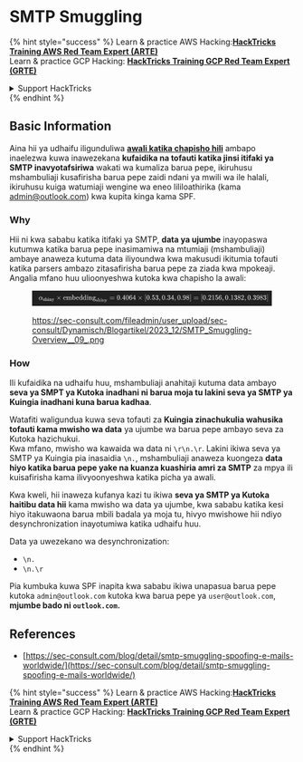 # SMTP Smuggling

{% hint style="success" %}
Learn & practice AWS Hacking:<img src="../../.gitbook/assets/arte.png" alt="" data-size="line">[**HackTricks Training AWS Red Team Expert (ARTE)**](https://training.hacktricks.xyz/courses/arte)<img src="../../.gitbook/assets/arte.png" alt="" data-size="line">\
Learn & practice GCP Hacking: <img src="../../.gitbook/assets/grte.png" alt="" data-size="line">[**HackTricks Training GCP Red Team Expert (GRTE)**<img src="../../.gitbook/assets/grte.png" alt="" data-size="line">](https://training.hacktricks.xyz/courses/grte)

<details>

<summary>Support HackTricks</summary>

* Check the [**subscription plans**](https://github.com/sponsors/carlospolop)!
* **Join the** 💬 [**Discord group**](https://discord.gg/hRep4RUj7f) or the [**telegram group**](https://t.me/peass) or **follow** us on **Twitter** 🐦 [**@hacktricks\_live**](https://twitter.com/hacktricks\_live)**.**
* **Share hacking tricks by submitting PRs to the** [**HackTricks**](https://github.com/carlospolop/hacktricks) and [**HackTricks Cloud**](https://github.com/carlospolop/hacktricks-cloud) github repos.

</details>
{% endhint %}

## Basic Information

Aina hii ya udhaifu iligunduliwa [**awali katika chapisho hili**](https://sec-consult.com/blog/detail/smtp-smuggling-spoofing-e-mails-worldwide/) ambapo inaelezwa kuwa inawezekana **kufaidika na tofauti katika jinsi itifaki ya SMTP inavyotafsiriwa** wakati wa kumaliza barua pepe, ikiruhusu mshambuliaji kusafirisha barua pepe zaidi ndani ya mwili wa ile halali, ikiruhusu kuiga watumiaji wengine wa eneo lililoathirika (kama admin@outlook.com) kwa kupita kinga kama SPF.

### Why

Hii ni kwa sababu katika itifaki ya SMTP, **data ya ujumbe** inayopaswa kutumwa katika barua pepe inasimamiwa na mtumiaji (mshambuliaji) ambaye anaweza kutuma data iliyoundwa kwa makusudi ikitumia tofauti katika parsers ambazo zitasafirisha barua pepe za ziada kwa mpokeaji. Angalia mfano huu ulioonyeshwa kutoka kwa chapisho la awali:

<figure><img src="../../.gitbook/assets/image (8) (1).png" alt=""><figcaption><p><a href="https://sec-consult.com/fileadmin/user_upload/sec-consult/Dynamisch/Blogartikel/2023_12/SMTP_Smuggling-Overview__09_.png">https://sec-consult.com/fileadmin/user_upload/sec-consult/Dynamisch/Blogartikel/2023_12/SMTP_Smuggling-Overview__09_.png</a></p></figcaption></figure>

### How

Ili kufaidika na udhaifu huu, mshambuliaji anahitaji kutuma data ambayo **seva ya SMPT ya Kutoka inadhani ni barua moja tu lakini seva ya SMTP ya Kuingia inadhani kuna barua kadhaa**.

Watafiti waligundua kuwa seva tofauti za **Kuingia zinachukulia wahusika tofauti kama mwisho wa data** ya ujumbe wa barua pepe ambayo seva za Kutoka hazichukui.\
Kwa mfano, mwisho wa kawaida wa data ni `\r\n.\r`. Lakini ikiwa seva ya SMTP ya Kuingia pia inasaidia `\n.`, mshambuliaji anaweza kuongeza **data hiyo katika barua pepe yake na kuanza kuashiria amri za SMTP** za mpya ili kuisafirisha kama ilivyoonyeshwa katika picha ya awali.

Kwa kweli, hii inaweza kufanya kazi tu ikiwa **seva ya SMTP ya Kutoka haitibu data hii** kama mwisho wa data ya ujumbe, kwa sababu katika kesi hiyo itakuwaona barua mbili badala ya moja tu, hivyo mwishowe hii ndiyo desynchronization inayotumiwa katika udhaifu huu.

Data ya uwezekano wa desynchronization:

* `\n.`
* `\n.\r`

Pia kumbuka kuwa SPF inapita kwa sababu ikiwa unapasua barua pepe kutoka `admin@outlook.com` kutoka kwa barua pepe ya `user@outlook.com`, **mjumbe bado ni `outlook.com`.**

## **References**

* [https://sec-consult.com/blog/detail/smtp-smuggling-spoofing-e-mails-worldwide/](https://sec-consult.com/blog/detail/smtp-smuggling-spoofing-e-mails-worldwide/)

{% hint style="success" %}
Learn & practice AWS Hacking:<img src="../../.gitbook/assets/arte.png" alt="" data-size="line">[**HackTricks Training AWS Red Team Expert (ARTE)**](https://training.hacktricks.xyz/courses/arte)<img src="../../.gitbook/assets/arte.png" alt="" data-size="line">\
Learn & practice GCP Hacking: <img src="../../.gitbook/assets/grte.png" alt="" data-size="line">[**HackTricks Training GCP Red Team Expert (GRTE)**<img src="../../.gitbook/assets/grte.png" alt="" data-size="line">](https://training.hacktricks.xyz/courses/grte)

<details>

<summary>Support HackTricks</summary>

* Check the [**subscription plans**](https://github.com/sponsors/carlospolop)!
* **Join the** 💬 [**Discord group**](https://discord.gg/hRep4RUj7f) or the [**telegram group**](https://t.me/peass) or **follow** us on **Twitter** 🐦 [**@hacktricks\_live**](https://twitter.com/hacktricks\_live)**.**
* **Share hacking tricks by submitting PRs to the** [**HackTricks**](https://github.com/carlospolop/hacktricks) and [**HackTricks Cloud**](https://github.com/carlospolop/hacktricks-cloud) github repos.

</details>
{% endhint %}
